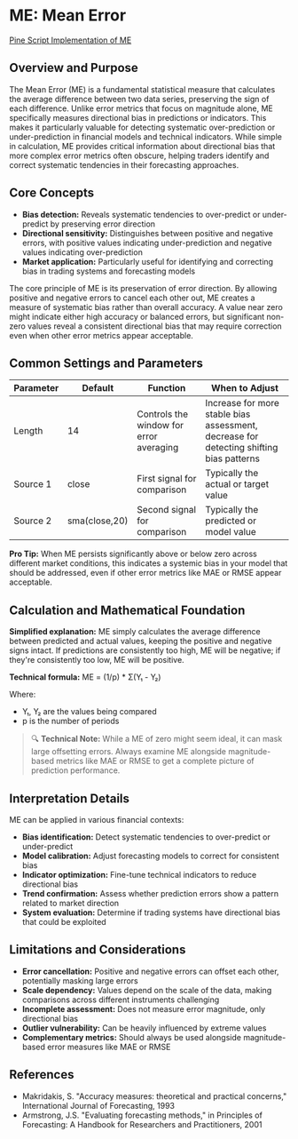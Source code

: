 # ME: Mean Error

[Pine Script Implementation of ME](https://github.com/mihakralj/pinescript/blob/main/indicators/errors/me.pine)

## Overview and Purpose

The Mean Error (ME) is a fundamental statistical measure that calculates the average difference between two data series, preserving the sign of each difference. Unlike error metrics that focus on magnitude alone, ME specifically measures directional bias in predictions or indicators. This makes it particularly valuable for detecting systematic over-prediction or under-prediction in financial models and technical indicators. While simple in calculation, ME provides critical information about directional bias that more complex error metrics often obscure, helping traders identify and correct systematic tendencies in their forecasting approaches.

## Core Concepts

* **Bias detection:** Reveals systematic tendencies to over-predict or under-predict by preserving error direction
* **Directional sensitivity:** Distinguishes between positive and negative errors, with positive values indicating under-prediction and negative values indicating over-prediction
* **Market application:** Particularly useful for identifying and correcting bias in trading systems and forecasting models

The core principle of ME is its preservation of error direction. By allowing positive and negative errors to cancel each other out, ME creates a measure of systematic bias rather than overall accuracy. A value near zero might indicate either high accuracy or balanced errors, but significant non-zero values reveal a consistent directional bias that may require correction even when other error metrics appear acceptable.

## Common Settings and Parameters

| Parameter | Default | Function | When to Adjust |
|-----------|---------|----------|---------------|
| Length | 14 | Controls the window for error averaging | Increase for more stable bias assessment, decrease for detecting shifting bias patterns |
| Source 1 | close | First signal for comparison | Typically the actual or target value |
| Source 2 | sma(close,20) | Second signal for comparison | Typically the predicted or model value |

**Pro Tip:** When ME persists significantly above or below zero across different market conditions, this indicates a systemic bias in your model that should be addressed, even if other error metrics like MAE or RMSE appear acceptable.

## Calculation and Mathematical Foundation

**Simplified explanation:**
ME simply calculates the average difference between predicted and actual values, keeping the positive and negative signs intact. If predictions are consistently too high, ME will be negative; if they're consistently too low, ME will be positive.

**Technical formula:**
ME = (1/p) * Σ(Y₁ - Y₂)

Where:
- Y₁, Y₂ are the values being compared
- p is the number of periods

> 🔍 **Technical Note:** While a ME of zero might seem ideal, it can mask large offsetting errors. Always examine ME alongside magnitude-based metrics like MAE or RMSE to get a complete picture of prediction performance.

## Interpretation Details

ME can be applied in various financial contexts:

* **Bias identification:** Detect systematic tendencies to over-predict or under-predict
* **Model calibration:** Adjust forecasting models to correct for consistent bias
* **Indicator optimization:** Fine-tune technical indicators to reduce directional bias
* **Trend confirmation:** Assess whether prediction errors show a pattern related to market direction
* **System evaluation:** Determine if trading systems have directional bias that could be exploited

## Limitations and Considerations

* **Error cancellation:** Positive and negative errors can offset each other, potentially masking large errors
* **Scale dependency:** Values depend on the scale of the data, making comparisons across different instruments challenging
* **Incomplete assessment:** Does not measure error magnitude, only directional bias
* **Outlier vulnerability:** Can be heavily influenced by extreme values
* **Complementary metrics:** Should always be used alongside magnitude-based error measures like MAE or RMSE

## References

* Makridakis, S. "Accuracy measures: theoretical and practical concerns," International Journal of Forecasting, 1993
* Armstrong, J.S. "Evaluating forecasting methods," in Principles of Forecasting: A Handbook for Researchers and Practitioners, 2001
